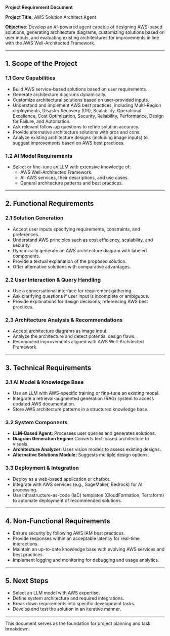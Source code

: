 **Project Requirement Document**

**Project Title:** AWS Solution Architect Agent

**Objective:**
Develop an AI-powered agent capable of designing AWS-based solutions, generating architecture diagrams, customizing solutions based on user inputs, and evaluating existing architectures for improvements in line with the AWS Well-Architected Framework.

---

## **1. Scope of the Project**
### **1.1 Core Capabilities**
- Build AWS service-based solutions based on user requirements.
- Generate architecture diagrams dynamically.
- Customize architectural solutions based on user-provided inputs.
- Understand and implement AWS best practices, including Multi-Region deployments, Disaster Recovery (DR), Scalability, Operational Excellence, Cost Optimization, Security, Reliability, Performance, Design for Failure, and Automation.
- Ask relevant follow-up questions to refine solution accuracy.
- Provide alternative architecture solutions with pros and cons.
- Analyze existing architecture designs (including image inputs) to suggest improvements based on AWS best practices.

### **1.2 AI Model Requirements**
- Select or fine-tune an LLM with extensive knowledge of:
  - AWS Well-Architected Framework.
  - All AWS services, their descriptions, and use cases.
  - General architecture patterns and best practices.

---

## **2. Functional Requirements**
### **2.1 Solution Generation**
- Accept user inputs specifying requirements, constraints, and preferences.
- Understand AWS principles such as cost efficiency, scalability, and security.
- Dynamically generate an AWS architecture diagram with labeled components.
- Provide a textual explanation of the proposed solution.
- Offer alternative solutions with comparative advantages.

### **2.2 User Interaction & Query Handling**
- Use a conversational interface for requirement gathering.
- Ask clarifying questions if user input is incomplete or ambiguous.
- Provide explanations for design decisions, referencing AWS best practices.

### **2.3 Architecture Analysis & Recommendations**
- Accept architecture diagrams as image input.
- Analyze the architecture and detect potential design flaws.
- Recommend improvements aligned with AWS Well-Architected Framework.

---

## **3. Technical Requirements**
### **3.1 AI Model & Knowledge Base**
- Use an LLM with AWS-specific training or fine-tune an existing model.
- Integrate a retrieval-augmented generation (RAG) system to access updated AWS documentation.
- Store AWS architecture patterns in a structured knowledge base.

### **3.2 System Components**
- **LLM-Based Agent:** Processes user queries and generates solutions.
- **Diagram Generation Engine:** Converts text-based architecture to visuals.
- **Architecture Analyzer:** Uses vision models to assess existing designs.
- **Alternative Solutions Module:** Suggests multiple design options.

### **3.3 Deployment & Integration**
- Deploy as a web-based application or chatbot.
- Integrate with AWS services (e.g., SageMaker, Bedrock) for AI processing.
- Use infrastructure-as-code (IaC) templates (CloudFormation, Terraform) to automate deployment of recommended solutions.

---

## **4. Non-Functional Requirements**
- Ensure security by following AWS IAM best practices.
- Provide responses within an acceptable latency for real-time interactions.
- Maintain an up-to-date knowledge base with evolving AWS services and best practices.
- Implement logging and monitoring for debugging and usage analytics.

---

## **5. Next Steps**
- Select an LLM model with AWS expertise.
- Define system architecture and required integrations.
- Break down requirements into specific development tasks.
- Develop and test the solution in an iterative manner.

---

This document serves as the foundation for project planning and task breakdown.

